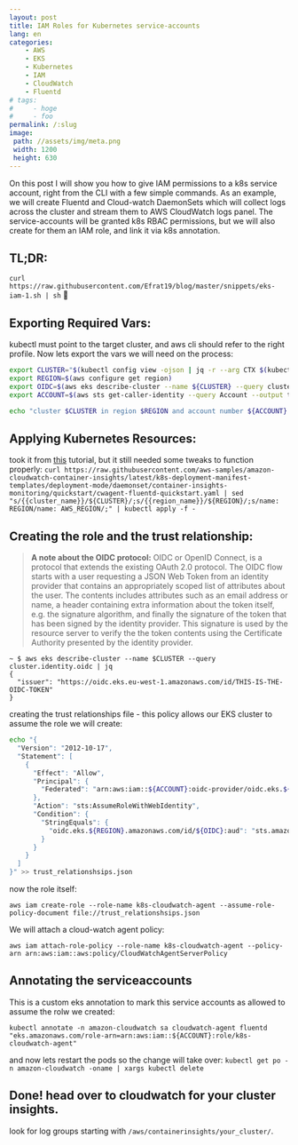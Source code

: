```yaml
---
layout: post
title: IAM Roles for Kubernetes service-accounts
lang: en
categories:
    - AWS
    - EKS
    - Kubernetes
    - IAM
    - CloudWatch
    - Fluentd
# tags:
#     - hoge
#     - foo
permalink: /:slug
image:
 path: //assets/img/meta.png
 width: 1200
 height: 630
---
```


On this post I will show you how to give IAM permissions to a k8s service account, right from the CLI with a few simple commands. As an example, we will create Fluentd and Cloud-watch DaemonSets which will collect logs across the cluster and stream them to AWS CloudWatch logs panel. The service-accounts will be granted k8s RBAC permissions, but we will also create for them an IAM role, and link it via k8s annotation.

## TL;DR:

`curl https://raw.githubusercontent.com/Efrat19/blog/master/snippets/eks-iam-1.sh | sh` :crossed_fingers:

## Exporting Required Vars:

kubectl must point to the target cluster, and aws cli should refer to the right profile. Now lets export the vars we will need on the process: 

<!-- <script src="https://gist.github.com/Efrat19/324b8920697d3b2614be73cdd9a91f11.js"></script> -->

```bash
export CLUSTER="$(kubectl config view -ojson | jq -r --arg CTX $(kubectl config current-context) '.contexts | .[] | select(.name == $CTX) | .context.cluster | split("/") | .[length-1]')"
export REGION=$(aws configure get region)
export OIDC=$(aws eks describe-cluster --name ${CLUSTER} --query cluster.identity.oidc | jq -r '.issuer | split("/") | .[length-1]')
export ACCOUNT=$(aws sts get-caller-identity --query Account --output text)

echo "cluster $CLUSTER in region $REGION and account number ${ACCOUNT} has OIDC token: ${OIDC}"
```


## Applying Kubernetes Resources:

took it from [this](https://docs.aws.amazon.com/AmazonCloudWatch/latest/monitoring/Container-Insights-setup-logs.html) tutorial, but it still needed some tweaks to function properly:
`curl https://raw.githubusercontent.com/aws-samples/amazon-cloudwatch-container-insights/latest/k8s-deployment-manifest-templates/deployment-mode/daemonset/container-insights-monitoring/quickstart/cwagent-fluentd-quickstart.yaml | sed "s/{{cluster_name}}/${CLUSTER}/;s/{{region_name}}/${REGION}/;s/name: REGION/name: AWS_REGION/;" | kubectl apply -f -`

## Creating the role and the trust relationship:

> **A note about the OIDC protocol:** OIDC or OpenID Connect, is a protocol that extends the existing OAuth 2.0 protocol. The OIDC flow starts with a user requesting a JSON Web Token from an identity provider that contains an appropriately scoped list of attributes about the user. The contents includes attributes such as an email address or name, a header containing extra information about the token itself, e.g. the signature algorithm, and finally the signature of the token that has been signed by the identity provider. This signature is used by the resource server to verify the the token contents using the Certificate Authority presented by the identity provider.
```console
~ $ aws eks describe-cluster --name $CLUSTER --query cluster.identity.oidc | jq
{
  "issuer": "https://oidc.eks.eu-west-1.amazonaws.com/id/THIS-IS-THE-OIDC-TOKEN"
}
```

creating the trust relationships file - this policy allows our EKS cluster to assume the role we will create:
```bash
echo "{
  "Version": "2012-10-17",
  "Statement": [
    {
      "Effect": "Allow",
      "Principal": {
        "Federated": "arn:aws:iam::${ACCOUNT}:oidc-provider/oidc.eks.${REGION}.amazonaws.com/id/${OIDC}"
      },
      "Action": "sts:AssumeRoleWithWebIdentity",
      "Condition": {
        "StringEquals": {
          "oidc.eks.${REGION}.amazonaws.com/id/${OIDC}:aud": "sts.amazonaws.com"
        }
      }
    }
  ]
}" >> trust_relationshsips.json
```
now the role itself:

`aws iam create-role --role-name k8s-cloudwatch-agent --assume-role-policy-document file://trust_relationshsips.json`

We will attach a cloud-watch agent policy:

`aws iam attach-role-policy --role-name k8s-cloudwatch-agent --policy-arn arn:aws:iam::aws:policy/CloudWatchAgentServerPolicy`

## Annotating the serviceaccounts 

This is a custom eks annotation to mark this service accounts as allowed to assume the rolw we created:

`kubectl annotate -n amazon-cloudwatch sa cloudwatch-agent fluentd "eks.amazonaws.com/role-arn=arn:aws:iam::${ACCOUNT}:role/k8s-cloudwatch-agent"`

and now lets restart the pods so the change will take over:
`kubectl get po -n amazon-cloudwatch -oname | xargs kubectl delete`

## Done! head over to cloudwatch for your cluster insights.

look for log groups starting with `/aws/containerinsights/your_cluster/`.


